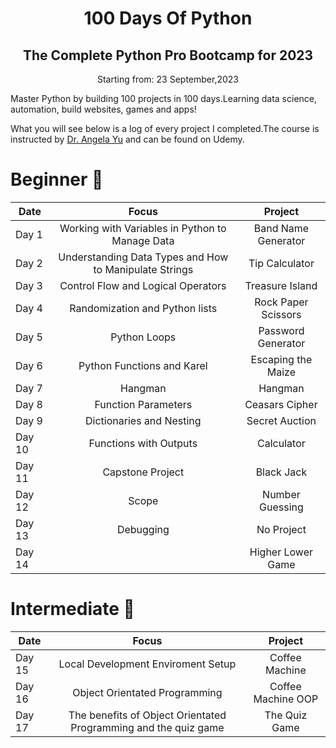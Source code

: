 



<h1 align="center"> 100 Days Of Python </h1>

<h2 align="center"> The Complete Python Pro Bootcamp for 2023</h2>
<p align="center">Starting from: 23 September,2023</p>

Master Python by building 100 projects in 100 days.Learning data science, automation, build websites, games and apps! 

What you will see below is a log of every project I completed.The course is instructed by [Dr. Angela Yu](https://www.udemy.com/course/100-days-of-code/) and can be found on Udemy.

# Beginner :hatching_chick:



| Date	|   Focus| Project 	|
|-----	|:--------:|:----------:|
|Day 1	| Working with Variables in Python to Manage Data| Band Name Generator | 
|Day 2 	| Understanding Data Types and How to Manipulate Strings  	| Tip Calculator  	|
| Day 3 	|   Control Flow and Logical Operators	| Treasure Island  |
| Day 4 	|   Randomization and Python lists	| Rock Paper Scissors |
| Day 5 	|   Python Loops	|  Password Generator  |
| Day 6 	|   Python Functions and Karel	| Escaping the Maize |
| Day 7 	|   Hangman	| Hangman |
| Day 8 	|   Function Parameters	|  Ceasars Cipher  |
| Day 9 	|   Dictionaries and Nesting	| Secret Auction |
| Day 10 	|   Functions with Outputs	| Calculator |
| Day 11 	|   Capstone Project	| Black Jack |
| Day 12 	|   Scope	|  Number Guessing  |
| Day 13 	|   Debugging	|  No Project  |
| Day 14 	|   	| Higher Lower Game |



# Intermediate :footprints:

| Date	|   Focus| Project 	|
|-----	|:--------:|:----------:|
| Day 15	|   Local Development Enviroment Setup 	|  Coffee Machine |
| Day 16	|   Object Orientated Programming	|  Coffee Machine OOP  |
| Day 17	|   The benefits of Object Orientated Programming and the quiz game	|  The Quiz Game |


